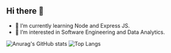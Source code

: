 ## Hi there 👋

<!--
**lancemiranoo/lancemiranoo** is a ✨ _special_ ✨ repository because its `README.md` (this file) appears on your GitHub profile.

Here are some ideas to get you started:

- 🔭 I’m currently working on ...
- 🌱 I’m currently learning ...
- 👯 I’m looking to collaborate on ...
- 🤔 I’m looking for help with ...
- 💬 Ask me about ...
- 📫 How to reach me: ...
- 😄 Pronouns: ...
- ⚡ Fun fact: ...
-->

- 🌱 I’m currently learning Node and Express JS.
- 🤔 I’m interested in Software Engineering and Data Analytics.



![Anurag's GitHub stats](https://github-readme-stats.vercel.app/api?username=lancemiranoo&show_icons=true) 
![Top Langs](https://github-readme-stats.vercel.app/api/top-langs/?username=lancemiranoo&layout=compact)

